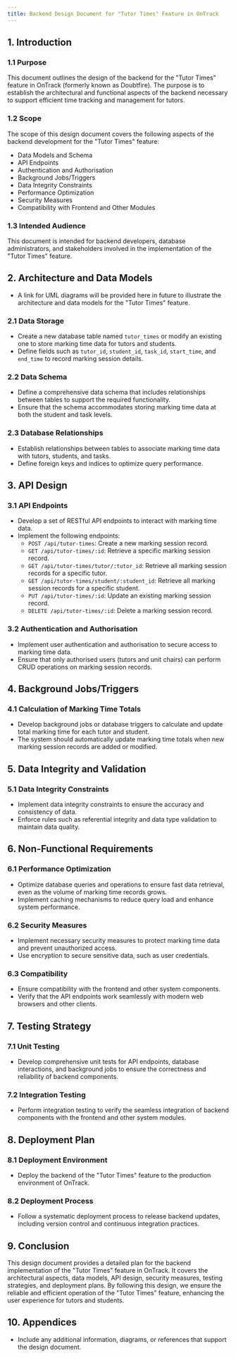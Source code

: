 ```yaml
---
title: Backend Design Document for "Tutor Times" Feature in OnTrack
---
```


## 1. Introduction

### 1.1 Purpose

This document outlines the design of the backend for the "Tutor Times" feature in OnTrack (formerly
known as Doubtfire). The purpose is to establish the architectural and functional aspects of the
backend necessary to support efficient time tracking and management for tutors.

### 1.2 Scope

The scope of this design document covers the following aspects of the backend development for the
"Tutor Times" feature:

- Data Models and Schema
- API Endpoints
- Authentication and Authorisation
- Background Jobs/Triggers
- Data Integrity Constraints
- Performance Optimization
- Security Measures
- Compatibility with Frontend and Other Modules

### 1.3 Intended Audience

This document is intended for backend developers, database administrators, and stakeholders involved
in the implementation of the "Tutor Times" feature.

## 2. Architecture and Data Models

- A link for UML diagrams will be provided here in future to illustrate the architecture and data
  models for the "Tutor Times" feature.

### 2.1 Data Storage

- Create a new database table named `tutor_times` or modify an existing one to store marking time
  data for tutors and students.
- Define fields such as `tutor_id`, `student_id`, `task_id`, `start_time`, and `end_time` to record
  marking session details.

### 2.2 Data Schema

- Define a comprehensive data schema that includes relationships between tables to support the
  required functionality.
- Ensure that the schema accommodates storing marking time data at both the student and task levels.

### 2.3 Database Relationships

- Establish relationships between tables to associate marking time data with tutors, students, and
  tasks.
- Define foreign keys and indices to optimize query performance.

## 3. API Design

### 3.1 API Endpoints

- Develop a set of RESTful API endpoints to interact with marking time data.
- Implement the following endpoints:
  - `POST /api/tutor-times`: Create a new marking session record.
  - `GET /api/tutor-times/:id`: Retrieve a specific marking session record.
  - `GET /api/tutor-times/tutor/:tutor_id`: Retrieve all marking session records for a specific
    tutor.
  - `GET /api/tutor-times/student/:student_id`: Retrieve all marking session records for a specific
    student.
  - `PUT /api/tutor-times/:id`: Update an existing marking session record.
  - `DELETE /api/tutor-times/:id`: Delete a marking session record.

### 3.2 Authentication and Authorisation

- Implement user authentication and authorisation to secure access to marking time data.
- Ensure that only authorised users (tutors and unit chairs) can perform CRUD operations on marking
  session records.

## 4. Background Jobs/Triggers

### 4.1 Calculation of Marking Time Totals

- Develop background jobs or database triggers to calculate and update total marking time for each
  tutor and student.
- The system should automatically update marking time totals when new marking session records are
  added or modified.

## 5. Data Integrity and Validation

### 5.1 Data Integrity Constraints

- Implement data integrity constraints to ensure the accuracy and consistency of data.
- Enforce rules such as referential integrity and data type validation to maintain data quality.

## 6. Non-Functional Requirements

### 6.1 Performance Optimization

- Optimize database queries and operations to ensure fast data retrieval, even as the volume of
  marking time records grows.
- Implement caching mechanisms to reduce query load and enhance system performance.

### 6.2 Security Measures

- Implement necessary security measures to protect marking time data and prevent unauthorized
  access.
- Use encryption to secure sensitive data, such as user credentials.

### 6.3 Compatibility

- Ensure compatibility with the frontend and other system components.
- Verify that the API endpoints work seamlessly with modern web browsers and other clients.

## 7. Testing Strategy

### 7.1 Unit Testing

- Develop comprehensive unit tests for API endpoints, database interactions, and background jobs to
  ensure the correctness and reliability of backend components.

### 7.2 Integration Testing

- Perform integration testing to verify the seamless integration of backend components with the
  frontend and other system modules.

## 8. Deployment Plan

### 8.1 Deployment Environment

- Deploy the backend of the "Tutor Times" feature to the production environment of OnTrack.

### 8.2 Deployment Process

- Follow a systematic deployment process to release backend updates, including version control and
  continuous integration practices.

## 9. Conclusion

This design document provides a detailed plan for the backend implementation of the "Tutor Times"
feature in OnTrack. It covers the architectural aspects, data models, API design, security measures,
testing strategies, and deployment plans. By following this design, we ensure the reliable and
efficient operation of the "Tutor Times" feature, enhancing the user experience for tutors and
students.

## 10. Appendices

- Include any additional information, diagrams, or references that support the design document.
